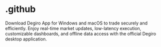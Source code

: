 # .github
Download Degiro App for Windows and macOS to trade securely and efficiently. Enjoy real-time market updates, low-latency execution, customizable dashboards, and offline data access with the official Degiro desktop application.
